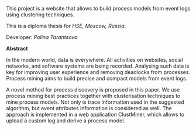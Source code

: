 This project is a website that allows to build process models from event logs using clustering techniques.

This is a diploma thesis for _HSE, Moscow, Russia_.

Developer: _Polina Tarantsova_


**Abstract**

In the modern world, data is everywhere. All activities on websites, social networks, and software systems are being recorded. Analysing such data is key for improving user experience and removing deadlocks from processes. Process mining aims to build precise and compact models from event logs. 

A novel method for process discovery is proposed in this paper. We use process mining best practices together with clusterisation techniques to mine process models. Not only is trace information used in the suggested algorithm, but event attributes information is considered as well. The approach is implemented in a web application ClustMiner, which allows to upload a custom log and derive a process model.
